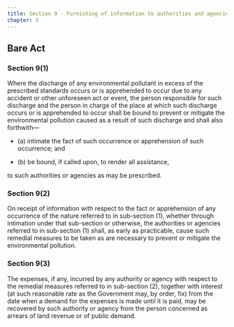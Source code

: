 ```yaml
---
title: Section 9 - Furnishing of information to authorities and agencies in certain cases
chapter: 3
---
```


## Bare Act 

### Section 9(1) 

Where the discharge of any environmental pollutant in excess of the prescribed standards occurs or is apprehended to occur due to any accident or other unforeseen act or event, the person responsible for such discharge and the person in charge of the place at which such discharge occurs or is apprehended to occur shall be bound to prevent or mitigate the environmental pollution caused as a result of such discharge and shall also forthwith—

- (a) intimate the fact of such occurrence or apprehension of such occurrence; and

- (b) be bound, if called upon, to render all assistance,

to such authorities or agencies as may be prescribed.

### Section 9(2) 

On receipt of information with respect to the fact or apprehension of any occurrence of the nature referred to in sub-section (1), whether through intimation under that sub-section or otherwise, the authorities or agencies referred to in sub-section (1) shall, as early as practicable, cause such remedial measures to be taken as are necessary to prevent or mitigate the environmental pollution.

### Section 9(3) 

The expenses, if any, incurred by any authority or agency with respect to the remedial measures referred to in sub-section (2), together with interest (at such reasonable rate as the Government may, by order, fix) from the date when a demand for the expenses is made until it is paid, may be recovered by such authority or agency from the person concerned as arrears of land revenue or of public demand.

